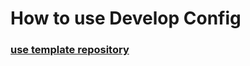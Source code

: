 # How to use Develop Config

### [use template repository](https://docs.github.com/en/repositories/creating-and-managing-repositories/creating-a-repository-from-a-template)